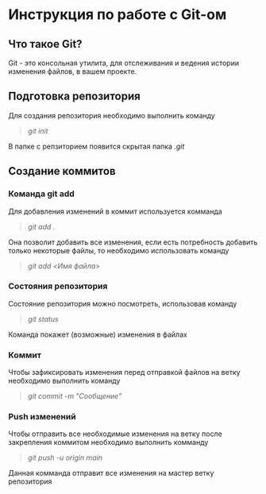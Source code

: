 # Инструкция по работе с Git-ом

## Что такое Git?
Git - это консольная утилита, для отслеживания и ведения истории изменения файлов, в вашем проекте.

## Подготовка репозитория
Для создания репозитория необходимо выполнить команду

> *git init*

В папке с репзиторием появится скрытая папка *.git*

## Создание коммитов

### Команда git add

Для добавления изменений в коммит используется комманда

>*git add .*

Она позволит добавить все изменения, если есть потребность добавить только некоторые файлы, то необходимо использовать команду

>*git add <Имя файла>*

### Состояния репозитория

Состояние репозитория можно посмотреть, использовав команду

>*git status*

Команда покажет (возможные) изменения в файлах

### Коммит

Чтобы зафиксировать изменения перед отправкой файлов на ветку необходимо выполнить команду

>*git commit -m "Сообщение"*

### Push изменений
Чтобы отправить все необходимые изменения на ветку после закрепления коммитом необходимо выполнить комманду

> *git push -u origin main*

Данная комманда отправит все изменения на мастер ветку репозитория

